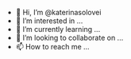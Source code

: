 - 👋 Hi, I’m @katerinasolovei
- 👀 I’m interested in ...
- 🌱 I’m currently learning ...
- 💞️ I’m looking to collaborate on ...
- 📫 How to reach me ...

<!---
katerinasolovei/katerinasolovei is a ✨ special ✨ repository because its `README.md` (this file) appears on your GitHub profile.
You can click the Preview link to take a look at your changes.
--->

